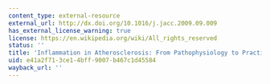 ```yaml
---
content_type: external-resource
external_url: http://dx.doi.org/10.1016/j.jacc.2009.09.009
has_external_license_warning: true
license: https://en.wikipedia.org/wiki/All_rights_reserved
status: ''
title: 'Inflammation in Atherosclerosis: From Pathophysiology to Practice'
uid: e41a2f71-3ce1-4bff-9007-b467c1d45584
wayback_url: ''
---
```

